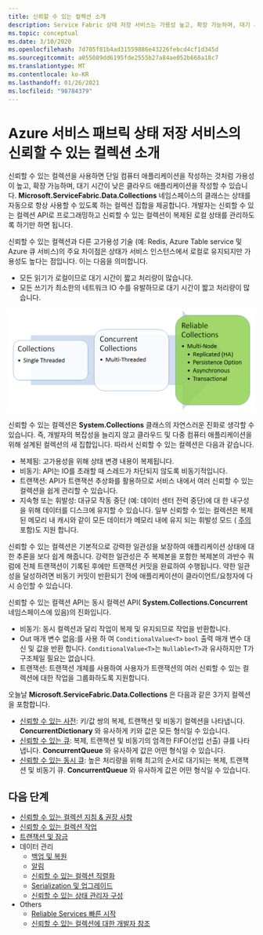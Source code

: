 ```yaml
---
title: 신뢰할 수 있는 컬렉션 소개
description: Service Fabric 상태 저장 서비스는 가용성 높고, 확장 가능하며, 대기 시간이 낮은 클라우드 애플리케이션을 작성할 수 있는 안정적인 컬렉션을 제공합니다.
ms.topic: conceptual
ms.date: 3/10/2020
ms.openlocfilehash: 7d705f81b4ad31559886e43226febcd4cf1d345d
ms.sourcegitcommit: a055089dd6195fde2555b27a84ae052b668a18c7
ms.translationtype: MT
ms.contentlocale: ko-KR
ms.lasthandoff: 01/26/2021
ms.locfileid: "98784379"
---
```

# <a name="introduction-to-reliable-collections-in-azure-service-fabric-stateful-services"></a>Azure 서비스 패브릭 상태 저장 서비스의 신뢰할 수 있는 컬렉션 소개

신뢰할 수 있는 컬렉션을 사용하면 단일 컴퓨터 애플리케이션을 작성하는 것처럼 가용성이 높고, 확장 가능하며, 대기 시간이 낮은 클라우드 애플리케이션을 작성할 수 있습니다. **Microsoft.ServiceFabric.Data.Collections** 네임스페이스의 클래스는 상태를 자동으로 항상 사용할 수 있도록 하는 컬렉션 집합을 제공합니다. 개발자는 신뢰할 수 있는 컬렉션 API로 프로그래밍하고 신뢰할 수 있는 컬렉션이 복제된 로컬 상태를 관리하도록 하기만 하면 됩니다.

신뢰할 수 있는 컬렉션과 다른 고가용성 기술 (예: Redis, Azure Table service 및 Azure 큐 서비스)의 주요 차이점은 상태가 서비스 인스턴스에서 로컬로 유지되지만 가용성도 높다는 점입니다. 이는 다음을 의미합니다.

* 모든 읽기가 로컬이므로 대기 시간이 짧고 처리량이 많습니다.
* 모든 쓰기가 최소한의 네트워크 IO 수를 유발하므로 대기 시간이 짧고 처리량이 많습니다.

![컬렉션 진화 이미지](media/service-fabric-reliable-services-reliable-collections/ReliableCollectionsEvolution.png)

신뢰할 수 있는 컬렉션은 **System.Collections** 클래스의 자연스러운 진화로 생각할 수 있습니다. 즉, 개발자의 복잡성을 늘리지 않고 클라우드 및 다중 컴퓨터 애플리케이션을 위해 설계된 컬렉션의 새 집합입니다. 따라서 신뢰할 수 있는 컬렉션은 다음과 같습니다.

* 복제됨: 고가용성을 위해 상태 변경 내용이 복제됩니다.
* 비동기: API는 IO를 초래할 때 스레드가 차단되지 않도록 비동기적입니다.
* 트랜잭션: API가 트랜잭션 추상화를 활용하므로 서비스 내에서 여러 신뢰할 수 있는 컬렉션을 쉽게 관리할 수 있습니다.
* 지속형 또는 휘발성: 대규모 작동 중단 (예: 데이터 센터 전력 중단)에 대 한 내구성을 위해 데이터를 디스크에 유지할 수 있습니다. 일부 신뢰할 수 있는 컬렉션은 복제 된 메모리 내 캐시와 같이 모든 데이터가 메모리 내에 유지 되는 휘발성 모드 ( [주의](service-fabric-reliable-services-reliable-collections-guidelines.md#volatile-reliable-collections)포함)도 지원 합니다.

신뢰할 수 있는 컬렉션은 기본적으로 강력한 일관성을 보장하여 애플리케이션 상태에 대한 추론을 보다 쉽게 해줍니다.
강력한 일관성은 주 복제본을 포함한 복제본의 과반수 쿼럼에 전체 트랜잭션이 기록된 후에만 트랜잭션 커밋을 완료하여 수행됩니다.
약한 일관성을 달성하려면 비동기 커밋이 반환되기 전에 애플리케이션이 클라이언트/요청자에 다시 승인할 수 있습니다.

신뢰할 수 있는 컬렉션 API는 동시 컬렉션 API( **System.Collections.Concurrent** 네임스페이스에 있음)의 진화입니다.

* 비동기: 동시 컬렉션과 달리 작업이 복제 및 유지되므로 작업을 반환합니다.
* Out 매개 변수 없음:를 사용 하 여 `ConditionalValue<T>` `bool` 출력 매개 변수 대신 및 값을 반환 합니다. `ConditionalValue<T>`는 `Nullable<T>`과 유사하지만 T가 구조체일 필요는 없습니다.
* 트랜잭션: 트랜잭션 개체를 사용하여 사용자가 트랜잭션의 여러 신뢰할 수 있는 컬렉션에 대한 작업을 그룹화하도록 지원합니다.

오늘날 **Microsoft.ServiceFabric.Data.Collections** 은 다음과 같은 3가지 컬렉션을 포함합니다.

* [신뢰할 수 있는 사전](/dotnet/api/microsoft.servicefabric.data.collections.ireliabledictionary-2#microsoft_servicefabric_data_collections_ireliabledictionary_2): 키/값 쌍의 복제, 트랜잭션 및 비동기 컬렉션을 나타냅니다. **ConcurrentDictionary** 와 유사하게 키와 값은 모든 형식일 수 있습니다.
* [신뢰할 수 있는 큐](/dotnet/api/microsoft.servicefabric.data.collections.ireliablequeue-1#microsoft_servicefabric_data_collections_ireliablequeue_1): 복제, 트랜잭션 및 비동기의 엄격한 FIFO(선입 선출) 큐를 나타냅니다. **ConcurrentQueue** 와 유사하게 값은 어떤 형식일 수 있습니다.
* [신뢰할 수 있는 동시 큐](service-fabric-reliable-services-reliable-concurrent-queue.md): 높은 처리량을 위해 최고의 순서로 대기되는 복제, 트랜잭션 및 비동기 큐. **ConcurrentQueue** 와 유사하게 값은 어떤 형식일 수 있습니다.

## <a name="next-steps"></a>다음 단계

* [신뢰할 수 있는 컬렉션 지침 & 권장 사항](service-fabric-reliable-services-reliable-collections-guidelines.md)
* [신뢰할 수 있는 컬렉션 작업](service-fabric-work-with-reliable-collections.md)
* [트랜잭션 및 잠금](service-fabric-reliable-services-reliable-collections-transactions-locks.md)
* 데이터 관리
  * [백업 및 복원](service-fabric-reliable-services-backup-restore.md)
  * [알림](service-fabric-reliable-services-notifications.md)
  * [신뢰할 수 있는 컬렉션 직렬화](service-fabric-reliable-services-reliable-collections-serialization.md)
  * [Serialization 및 업그레이드](service-fabric-application-upgrade-data-serialization.md)
  * [신뢰할 수 있는 상태 관리자 구성](service-fabric-reliable-services-configuration.md)
* Others
  * [Reliable Services 빠른 시작](service-fabric-reliable-services-quick-start.md)
  * [신뢰할 수 있는 컬렉션에 대한 개발자 참조](/dotnet/api/microsoft.servicefabric.data.collections#microsoft_servicefabric_data_collections)
